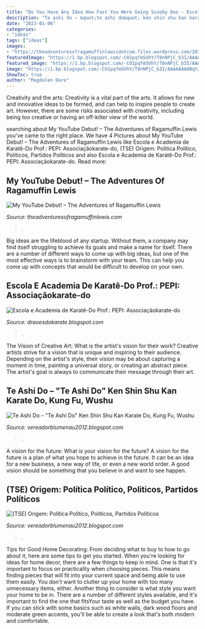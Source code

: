```yaml
---
title: "Do You Have Any Idea How Fast You Were Going Scooby Doo - Escola E Academia De Karatê-do Prof.: Pepi: Associaçãokarate-do"
description: "Te ashi do – &quot;te ashi do&quot; ken shin shu kan karate do, kung fu, wushu"
date: "2023-01-06"
categories:
- "ideas"
tags: ["ideas"]
images:
- "https://theadventuresofragamuffinlewisdotcom.files.wordpress.com/2016/03/img_7961.jpeg"
featuredImage: "https://1.bp.blogspot.com/-CO1pqfm5UhY/T8nNPjC_b3I/AAAAAAAABqY/FIfJhEp0LY0/s1600/%252700000.jpg"
featured_image: "https://1.bp.blogspot.com/-CO1pqfm5UhY/T8nNPjC_b3I/AAAAAAAABqY/FIfJhEp0LY0/s1600/%252700000.jpg"
image: "https://1.bp.blogspot.com/-CO1pqfm5UhY/T8nNPjC_b3I/AAAAAAAABqY/FIfJhEp0LY0/s1600/%252700000.jpg"
ShowToc: true
author: "Magdalen Dare"
---
```



Creativity and the arts:
Creativity is a vital part of the arts. It allows for new and innovative ideas to be formed, and can help to inspire people to create art. However, there are some risks associated with creativity, including being too creative or having an off-kilter view of the world.

	

		
searching about My YouTube Debut! – The Adventures of Ragamuffin Lewis you've came to the right place. We have 4 Pictures about My YouTube Debut! – The Adventures of Ragamuffin Lewis like Escola e Academia de Karatê-Do Prof.: PEPI: Associaçãokarate-do, (TSE) Origem: Política Político, Politicos, Partidos Políticos and also Escola e Academia de Karatê-Do Prof.: PEPI: Associaçãokarate-do. Read more:
		
    
## My YouTube Debut! – The Adventures Of Ragamuffin Lewis

<img loading=lazy src="https://theadventuresofragamuffinlewisdotcom.files.wordpress.com/2016/03/img_7961.jpeg" onerror="this.onerror=null;this.src='https://tse1.mm.bing.net/th?id=OIP.YNe0JeagVglTpQwledcUbQHaFj&amp;pid=15.1';" alt="My YouTube Debut! – The Adventures of Ragamuffin Lewis">

_Source: theadventuresofragamuffinlewis.com_

>. 

	

Big ideas are the lifeblood of any startup. Without them, a company may find itself struggling to achieve its goals and make a name for itself. There are a number of different ways to come up with big ideas, but one of the most effective ways is to brainstorm with your team. This can help you come up with concepts that would be difficult to develop on your own.

    
## Escola E Academia De Karatê-Do Prof.: PEPI: Associaçãokarate-do

<img loading=lazy src="https://3.bp.blogspot.com/-kHQYrg5fDzw/T1-H8C3djQI/AAAAAAAAEZU/s5LHHcRu_mo/s1600/COMANDO%2BGERAL%2BDAS%2BFOR%25C3%2587AS%2BTE%2BASHI%2BDO%2B-%2BFRATERNIDADE%2BKEN%2BSHIN%2B-%2BKARATE%2BFREE%2BESTILOS%2B%25282%2529.jpg" onerror="this.onerror=null;this.src='https://tse2.mm.bing.net/th?id=OIP.5xnpm15-wxlM-HO-G5aJDQHaHM&amp;pid=15.1';" alt="Escola e Academia de Karatê-Do Prof.: PEPI: Associaçãokarate-do">

_Source: draoesdokarate.blogspot.com_

>. 

	

The Vision of Creative Art: What is the artist's vision for their work?
Creative artists strive for a vision that is unique and inspiring to their audience. Depending on the artist's style, their vision may be about capturing a moment in time, painting a universal story, or creating an abstract piece. The artist's goal is always to communicate their message through their art.

    
## Te Ashi Do – &quot;Te Ashi Do&quot; Ken Shin Shu Kan Karate Do, Kung Fu, Wushu

<img loading=lazy src="https://1.bp.blogspot.com/-CO1pqfm5UhY/T8nNPjC_b3I/AAAAAAAABqY/FIfJhEp0LY0/s1600/%252700000.jpg" onerror="this.onerror=null;this.src='https://tse1.mm.bing.net/th?id=OIP.cGrEv613-oA8aPSW0KPdLwAAAA&amp;pid=15.1';" alt="Te Ashi Do – &quot;Te Ashi Do&quot; Ken Shin Shu Kan Karate Do, Kung Fu, Wushu">

_Source: vereadorblumenau2012.blogspot.com_

>. 

	

A vision for the future: What is your vision for the future?
A vision for the future is a plan of what you hope to achieve in the future. It can be an idea for a new business, a new way of life, or even a new world order. A good vision should be something that you believe in and want to see happen.

    
## (TSE) Origem: Política Político, Politicos, Partidos Políticos

<img loading=lazy src="https://2.bp.blogspot.com/-NCqP8o79-A0/T1qDGj5_EzI/AAAAAAAAEZA/xeeuZKQNm2Y/s1600/politico-politica-pdt-blumenau-sc-vereador-2012.jpg" onerror="this.onerror=null;this.src='https://tse1.mm.bing.net/th?id=OIP.kf2dhoYXcBhmoL5b0lwv9QAAAA&amp;pid=15.1';" alt="(TSE) Origem: Política Político, Politicos, Partidos Políticos">

_Source: vereadorblumenau2012.blogspot.com_

>. 

	

Tips for Good Home Decorating: From deciding what to buy to how to go about it, here are some tips to get you started.
When you're looking for ideas for home decor, there are a few things to keep in mind. One is that it's important to focus on practicality when choosing pieces. This means finding pieces that will fit into your current space and being able to use them easily. You don't want to clutter up your home with too many unnecessary items, either. Another thing to consider is what style you want your home to be in. There are a number of different styles available, and it's important to find the one that fitsYour taste as well as the budget you have. If you can stick with some basics such as white walls, dark wood floors and moderate green accents, you'll be able to create a look that's both modern and comfortable.

